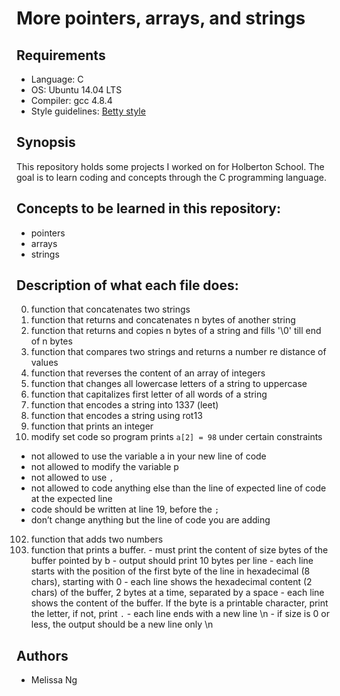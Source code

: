 # More pointers, arrays, and strings

## Requirements
* Language: C
* OS: Ubuntu 14.04 LTS
* Compiler: gcc 4.8.4
* Style guidelines: [Betty style](https://github.com/holbertonschool/Betty/wiki)

## Synopsis
This repository holds some projects I worked on for Holberton School. The goal is to learn coding and concepts through the C programming language.

## Concepts to be learned in this repository:
* pointers
* arrays
* strings

## Description of what each file does:
0. function that concatenates two strings
1. function that returns and concatenates n bytes of another string
2. function that returns and copies n bytes of a string and fills '\0' till end of n bytes
3. function that compares two strings and returns a number re distance of values
4. function that reverses the content of an array of integers
5. function that changes all lowercase letters of a string to uppercase
6. function that capitalizes first letter of all words of a string
7. function that encodes a string into 1337 (leet)
8. function that encodes a string using rot13
9. function that prints an integer
101. modify set code so program prints `a[2] = 98` under certain constraints
   - not allowed to use the variable a in your new line of code
   - not allowed to modify the variable p
   - not allowed to use `,`
   - not allowed to code anything else than the line of expected line of code at the expected line
   - code should be written at line 19, before the `;`
   - don’t change anything but the line of code you are adding
102. function that adds two numbers
103. function that prints a buffer.
    - must print the content of size bytes of the buffer pointed by b
    - output should print 10 bytes per line
    - each line starts with the position of the first byte of the line in hexadecimal (8 chars), starting with 0
    - each line shows the hexadecimal content (2 chars) of the buffer, 2 bytes at a time, separated by a space
    - each line shows the content of the buffer. If the byte is a printable character,
     print the letter, if not, print `.`
    -  each line ends with a new line \n
    - if size is 0 or less, the output should be a new line only \n

## Authors
* Melissa Ng

